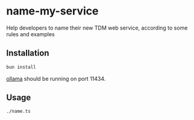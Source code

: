 # name-my-service

Help developers to name their new TDM web service, according to some rules and examples

## Installation

```bash
bun install
```

[ollama](https://ollama.com/) should be running on port 11434.

## Usage

```bash
./name.ts
```
